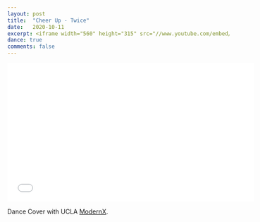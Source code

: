 ```yaml
---
layout: post
title:  "Cheer Up - Twice"
date:   2020-10-11
excerpt: <iframe width="560" height="315" src="//www.youtube.com/embed/ZZ8icXhMcR4" frameborder="0"> </iframe>
dance: true
comments: false
---
```

<iframe width="560" height="315" src="//www.youtube.com/embed/ZZ8icXhMcR4" frameborder="0"> </iframe>

Dance Cover with UCLA [ModernX](https://www.youtube.com/channel/UCB9BrzoqaHIm_H0ug1yydFQ).
